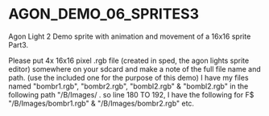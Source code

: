 # AGON_DEMO_06_SPRITES3
Agon Light 2 Demo sprite with animation and movement of a 16x16 sprite Part3.<br>

Please put 4x 16x16 pixel .rgb file (created in sped, the agon lights sprite editor) somewhere on your sdcard and make a note of the full file name and path. (use the included one for the purpose of this demo) I have my files named "bombr1.rgb", "bombr2.rgb", "bombl2.rgb" & "bombl2.rgb"  in the following path "/B/Images/ . so line 180 TO 192, I have the following for F$ "/B/Images/bombr1.rgb" & "/B/Images/bombr2.rgb" etc.
